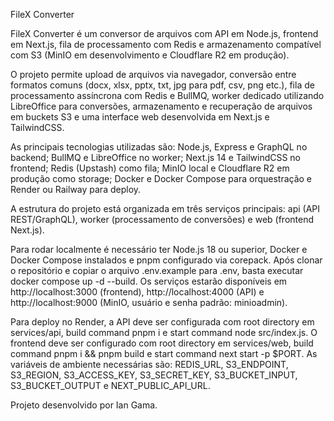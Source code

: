 FileX Converter

FileX Converter é um conversor de arquivos com API em Node.js, frontend em Next.js, fila de processamento com Redis e armazenamento compatível com S3 (MinIO em desenvolvimento e Cloudflare R2 em produção).

O projeto permite upload de arquivos via navegador, conversão entre formatos comuns (docx, xlsx, pptx, txt, jpg para pdf, csv, png etc.), fila de processamento assíncrona com Redis e BullMQ, worker dedicado utilizando LibreOffice para conversões, armazenamento e recuperação de arquivos em buckets S3 e uma interface web desenvolvida em Next.js e TailwindCSS.

As principais tecnologias utilizadas são: Node.js, Express e GraphQL no backend; BullMQ e LibreOffice no worker; Next.js 14 e TailwindCSS no frontend; Redis (Upstash) como fila; MinIO local e Cloudflare R2 em produção como storage; Docker e Docker Compose para orquestração e Render ou Railway para deploy.

A estrutura do projeto está organizada em três serviços principais: api (API REST/GraphQL), worker (processamento de conversões) e web (frontend Next.js).

Para rodar localmente é necessário ter Node.js 18 ou superior, Docker e Docker Compose instalados e pnpm configurado via corepack. Após clonar o repositório e copiar o arquivo .env.example para .env, basta executar docker compose up -d --build. Os serviços estarão disponíveis em http://localhost:3000
 (frontend), http://localhost:4000
 (API) e http://localhost:9000
 (MinIO, usuário e senha padrão: minioadmin).

Para deploy no Render, a API deve ser configurada com root directory em services/api, build command pnpm i e start command node src/index.js. O frontend deve ser configurado com root directory em services/web, build command pnpm i && pnpm build e start command next start -p $PORT. As variáveis de ambiente necessárias são: REDIS_URL, S3_ENDPOINT, S3_REGION, S3_ACCESS_KEY, S3_SECRET_KEY, S3_BUCKET_INPUT, S3_BUCKET_OUTPUT e NEXT_PUBLIC_API_URL.

Projeto desenvolvido por Ian Gama.

